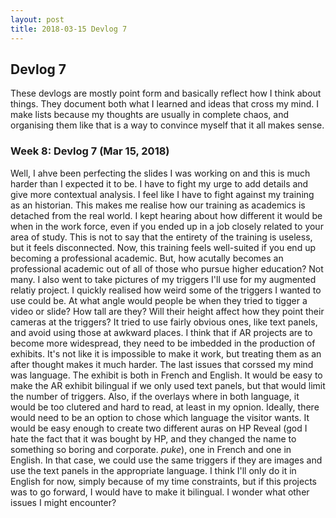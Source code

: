 ```yaml
---
layout: post
title: 2018-03-15 Devlog 7
---
```


## Devlog 7

These devlogs are mostly point form and basically reflect how I think about things. They document both what I learned and ideas that cross my mind. I make lists because my thoughts are usually in complete chaos, and organising them like that is a way to convince myself that it all makes sense.

### Week 8: Devlog 7 (Mar 15, 2018)

Well, I ahve been perfecting the slides I was working on and this is much harder than I expected it to be. I have to fight my urge to add details and give more contextual analysis. I feel like I have to fight against my training as an historian. This makes me realise how our training as academics is detached from the real world. I kept hearing about how different it would be when in the work force, even if you ended up in a job closely related to your area of study. This is not to say that the entirety of the training is useless, but it feels disconnected. Now, this training feels well-suited if you end up becoming a professional academic. But, how acutally becomes an professional academic out of all of those who pursue higher education? Not many.
I also went to take pictures of my triggers I'll use for my augmented relatiy project. I quickly realised how weird some of the triggers I wanted to use could be. At what angle would people be when they tried to tigger a video or slide? How tall are they? Will their height affect how they point their cameras at the triggers? It tried to use fairly obvious ones, like text panels, and avoid using those at awkward places. I think that if AR projects are to become more widespread, they need to be imbedded in the production of exhibits. It's not like it is impossible to make it work, but treating them as an after thought makes it much harder. 
The last issues that corssed my mind was language. The exhibit is both in French and English. It would be easy to make the AR exhibit bilingual if we only used text panels, but that would limit the number of triggers. Also, if the overlays where in both language, it would be too clutered and hard to read, at least in my opnion. Ideally, there would need to be an option to chose which language the visitor wants. It would be easy enough to create two different auras on HP Reveal (god I hate the fact that it was bought by HP, and they changed the name to something so boring and corporate. *puke*), one in French and one in English. In that case, we could use the same triggers if they are images and use the text panels in the appropriate language. I think I'll only do it in English for now, simply because of my time constraints, but if this projects was to go forward, I would have to make it bilingual. I wonder what other issues I might encounter?
